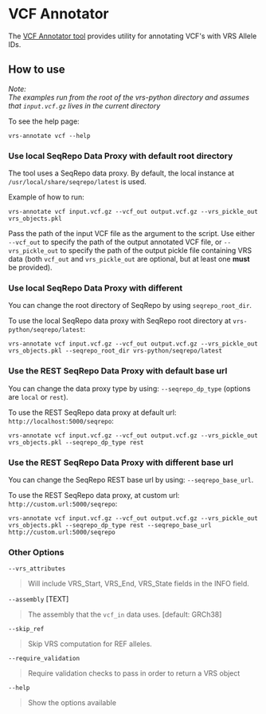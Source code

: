 # VCF Annotator

The [VCF Annotator tool](../../src/ga4gh/vrs/extras/vcf_annotation.py) provides utility for annotating VCF's with VRS Allele IDs.

## How to use

*Note:\
The examples run from the root of the vrs-python directory and assumes that `input.vcf.gz` lives in the current directory*

To see the help page:

```commandline
vrs-annotate vcf --help
```

### Use local SeqRepo Data Proxy with default root directory

The tool uses a SeqRepo data proxy. By default, the local instance at `/usr/local/share/seqrepo/latest` is used.

Example of how to run:

```commandline
vrs-annotate vcf input.vcf.gz --vcf_out output.vcf.gz --vrs_pickle_out vrs_objects.pkl
```

Pass the path of the input VCF file as the argument to the script. Use either `--vcf_out` to specify the path of the output annotated VCF file, or `--vrs_pickle_out` to specify the path of the output pickle file containing VRS data (both `vcf_out` and `vrs_pickle_out` are optional, but at least one __must__ be provided).

### Use local SeqRepo Data Proxy with different

You can change the root directory of SeqRepo by using `seqrepo_root_dir`.

To use the local SeqRepo data proxy with SeqRepo root directory at `vrs-python/seqrepo/latest`:

```commandline
vrs-annotate vcf input.vcf.gz --vcf_out output.vcf.gz --vrs_pickle_out vrs_objects.pkl --seqrepo_root_dir vrs-python/seqrepo/latest
```

### Use the REST SeqRepo Data Proxy with default base url

You can change the data proxy type by using: `--seqrepo_dp_type` (options are `local` or `rest`).

To use the REST SeqRepo data proxy at default url: `http://localhost:5000/seqrepo`:

```commandline
vrs-annotate vcf input.vcf.gz --vcf_out output.vcf.gz --vrs_pickle_out vrs_objects.pkl --seqrepo_dp_type rest
```

### Use the REST SeqRepo Data Proxy with different base url
You can change the SeqRepo REST base url by using: `--seqrepo_base_url`.

To use the REST SeqRepo data proxy, at custom url: `http://custom.url:5000/seqrepo`:
```commandline
vrs-annotate vcf input.vcf.gz --vcf_out output.vcf.gz --vrs_pickle_out vrs_objects.pkl --seqrepo_dp_type rest --seqrepo_base_url http://custom.url:5000/seqrepo
```

### Other Options
`--vrs_attributes`
>Will include VRS_Start, VRS_End, VRS_State fields in the INFO field.

`--assembly` [TEXT]
>The assembly that the `vcf_in` data uses. [default: GRCh38]

`--skip_ref`
>Skip VRS computation for REF alleles.

`--require_validation`
>Require validation checks to pass in order to return a VRS object

`--help`
>Show the options available
